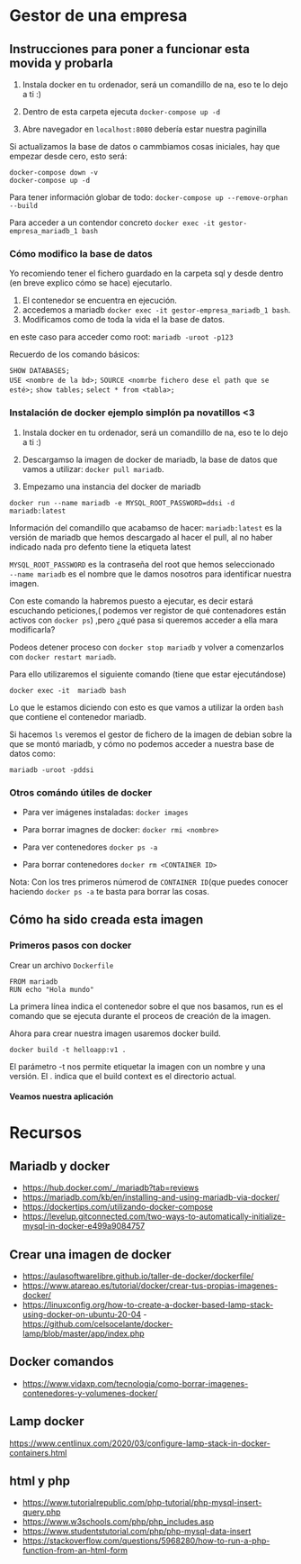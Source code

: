 # Gestor de una empresa  



## Instrucciones para poner a funcionar esta movida y probarla  

1. Instala docker en tu ordenador, será un comandillo de na, eso te lo dejo a ti :)  

2. Dentro de esta carpeta ejecuta `docker-compose up -d`

3. Abre navegador en  `localhost:8080` debería estar nuestra paginilla

Si actualizamos la base de datos o cammbiamos cosas iniciales, hay que empezar desde cero, esto será: 

```
docker-compose down -v
docker-compose up -d
```

Para tener información globar de todo:  `docker-compose up --remove-orphan --build`

Para acceder a un contendor concreto `docker exec -it gestor-empresa_mariadb_1 bash`

### Cómo modifico la base de datos   

Yo recomiendo tener el fichero guardado en la carpeta sql y desde dentro (en breve explico cómo se hace) ejecutarlo. 

1. El contenedor se encuentra en ejecución.   
2. accedemos a mariadb `docker exec -it gestor-empresa_mariadb_1 bash`. 
3. Modificamos como de toda la vida el la base de datos. 

en este caso para acceder como root: `mariadb -uroot -p123`  

Recuerdo de los comando básicos: 

`SHOW DATABASES;`  
`USE <nombre de la bd>;`
`SOURCE <nomrbe fichero dese el path que se esté>;` 
`show tables;`
`select * from <tabla>; `

### Instalación de docker ejemplo simplón pa novatillos <3   

1. Instala docker en tu ordenador, será un comandillo de na, eso te lo dejo a ti :)  

2. Descargamso la imagen de docker de mariadb, la base de datos que vamos a utilizar: `docker pull mariadb`.   

3. Empezamo una instancia del docker de mariadb 

`docker run --name mariadb -e MYSQL_ROOT_PASSWORD=ddsi -d mariadb:latest`

Información del comandillo que acabamso de hacer: 
`mariadb:latest` es la versión de mariadb que hemos descargado al hacer el pull, al no haber indicado nada pro defento tiene la etiqueta latest 

`MYSQL_ROOT_PASSWORD` es la contraseña del root que hemos seleccionado   
`--name mariadb` es el nombre que le damos nosotros para identificar nuestra imagen.   

Con este comando la habremos puesto a ejecutar, es decir estará escuchando peticiones,( podemos ver registor de qué contenadores están activos con  `docker ps`) ,pero ¿qué pasa si queremos acceder a ella mara modificarla?   

Podeos detener proceso con `docker stop mariadb` y volver a comenzarlos con `docker restart mariadb`. 


Para ello utilizaremos el siguiente comando (tiene que estar ejecutándose)

`docker exec -it  mariadb bash`

Lo que le estamos diciendo con esto es que vamos a utilizar la orden `bash` que contiene el contenedor mariadb.   

Si hacemos `ls` veremos el gestor de fichero de la imagen de debian sobre la que se montó mariadb, y cómo no podemos acceder a nuestra base de datos como: 

`mariadb -uroot -pddsi`    

### Otros comándo útiles de docker  

- Para ver imágenes instaladas:    `docker images`    
  
- Para borrar imagnes de docker:  `docker rmi <nombre>`  
- Para ver contenedores `docker ps -a`  
- Para borrar contenedores `docker rm <CONTAINER ID>`  

Nota: Con los tres primeros númerod de `CONTAINER ID`(que puedes conocer haciendo `docker ps -a` te basta para borrar las cosas. 
  

## Cómo ha sido creada esta imagen   


### Primeros pasos con docker   

Crear un archivo `Dockerfile`  

```
FROM mariadb
RUN echo "Hola mundo"
```

La primera línea indica el contenedor sobre el que nos basamos, run es el comando que se ejecuta durante el proceos de creación de la imagen. 

Ahora para crear nuestra imagen usaremos docker build.

`docker build -t helloapp:v1 . `

El parámetro -t nos permite etiquetar la imagen con un nombre y una versión. El . indica que el build context es el directorio actual.


#### Veamos nuestra aplicación   



# Recursos  

## Mariadb y docker   
-  https://hub.docker.com/_/mariadb?tab=reviews  
- https://mariadb.com/kb/en/installing-and-using-mariadb-via-docker/  
- https://dockertips.com/utilizando-docker-compose
- https://levelup.gitconnected.com/two-ways-to-automatically-initialize-mysql-in-docker-e499a9084757

## Crear una imagen de docker  
- https://aulasoftwarelibre.github.io/taller-de-docker/dockerfile/  
- https://www.atareao.es/tutorial/docker/crear-tus-propias-imagenes-docker/  
- https://linuxconfig.org/how-to-create-a-docker-based-lamp-stack-using-docker-on-ubuntu-20-04
-https://github.com/celsocelante/docker-lamp/blob/master/app/index.php  

## Docker comandos   

- https://www.vidaxp.com/tecnologia/como-borrar-imagenes-contenedores-y-volumenes-docker/  

## Lamp docker  

https://www.centlinux.com/2020/03/configure-lamp-stack-in-docker-containers.html

## html y php

- https://www.tutorialrepublic.com/php-tutorial/php-mysql-insert-query.php
- https://www.w3schools.com/php/php_includes.asp
- https://www.studentstutorial.com/php/php-mysql-data-insert
- https://stackoverflow.com/questions/5968280/how-to-run-a-php-function-from-an-html-form
